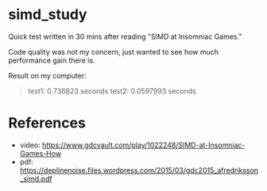 # simd_study
Quick test written in 30 mins after reading "SIMD at Insomniac Games."

Code quality was not my concern, just wanted to see how much performance gain there is.

Result on my computer:
> test1: 0.736823 seconds
> test2: 0.0597993 seconds


# References
* video: https://www.gdcvault.com/play/1022248/SIMD-at-Insomniac-Games-How
* pdf: https://deplinenoise.files.wordpress.com/2015/03/gdc2015_afredriksson_simd.pdf
